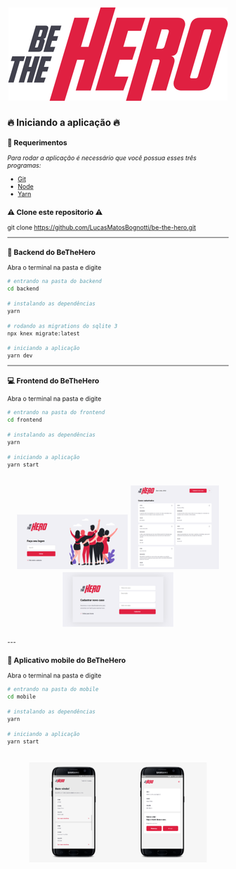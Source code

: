 <h1 align="center">
  <img src="https://github.com/LucasMatosBognotti/be-the-hero/blob/master/frontend/src/assets/logo.svg">
</h1>

## :fire: Iniciando a aplicação :fire:

### :pencil: Requerimentos

_Para rodar a aplicação é necessário que você possua esses três programas:_
* [Git](https://git-scm.com)
* [Node](https://nodejs.org/)
* [Yarn](https://yarnpkg.com/)


### :warning: Clone este repositorio :warning:
git clone https://github.com/LucasMatosBognotti/be-the-hero.git

---

### :open_file_folder: Backend do BeTheHero
Abra o terminal na pasta e digite
```bash
# entrando na pasta do backend
cd backend

# instalando as dependências
yarn

# rodando as migrations do sqlite 3
npx knex migrate:latest

# iniciando a aplicação
yarn dev

```
---

### :computer: Frontend do BeTheHero
Abra o terminal na pasta e digite
```bash
# entrando na pasta do frontend
cd frontend

# instalando as dependências
yarn

# iniciando a aplicação
yarn start

```

<h1 align="center">
  <img src="https://raw.githubusercontent.com/MicaelliMedeiros/BeTheHero/master/frontend/.github/Be%20The%20Hero.png" width="50%" height="50%" />
  <img src="https://raw.githubusercontent.com/MicaelliMedeiros/BeTheHero/master/frontend/.github/Be%20The%20Hero(1).png" width="40%" height="40%" />
<img src="https://raw.githubusercontent.com/MicaelliMedeiros/BeTheHero/master/frontend/.github/Be%20The%20Hero(2).png" width="50%" height="50%" />
</h1>
---

### :iphone: Aplicativo mobile do BeTheHero
Abra o terminal na pasta e digite
```bash
# entrando na pasta do mobile
cd mobile

# instalando as dependências
yarn

# iniciando a aplicação
yarn start

```
<h1 align="center">
  <img src="https://raw.githubusercontent.com/MicaelliMedeiros/BeTheHero/master/mobile/.github/Screenshot_20200327-023045_Expo.jpg" width="40%" height="40%"><img   src="https://raw.githubusercontent.com/MicaelliMedeiros/BeTheHero/master/mobile/.github/Screenshot_20200327-023103_Expo.jpg" width="40%" height="40%">
</h1>

